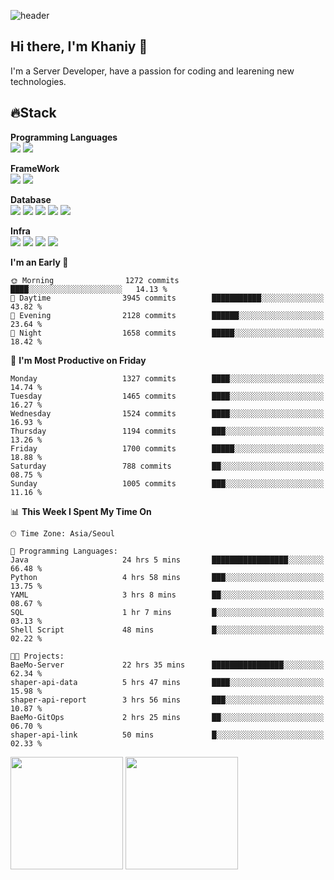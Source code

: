 ![header](https://capsule-render.vercel.app/api?type=soft&text=Welcome!&color=auto&height=200&section=header&fontSize=70)

## Hi there, I'm Khaniy 👋
I'm a Server Developer, have a passion for coding and learening new technologies.
<!-- <br> 📫 Email : kangh1596@gmail.com 
<br> 📝 Blog  : khan03.tistory.com/
<br> <img src="https://img.shields.io/badge/Email-222222?style=for-the-badge&logo=Gmail&logoColor=white">
<br> <img src="https://img.shields.io/badge/Blog -222222?style=for-the-badge&logo=Tistory&logoColor=white">
[hank0302's Blog](https://khan03.tistory.com/)
-->
## 🔥Stack 

**Programming Languages** <br>
 <img src="https://img.shields.io/badge/JAVA-E6522C?style=for-the-badge&logo=Java&logoColor=white">
 <img src="https://img.shields.io/badge/Python-3776AB?style=for-the-badge&logo=python&logoColor=white">

**FrameWork** <br>
<img src="https://img.shields.io/badge/SpringBoot-6DB33F?style=for-the-badge&logo=SpringBoot&logoColor=white">
<img src="https://img.shields.io/badge/FastAPI-009688?style=for-the-badge&logo=FastAPI&logoColor=white">

**Database** <br>
<img src="https://img.shields.io/badge/MySQL-4479A1?style=for-the-badge&logo=MySQL&logoColor=white">
<img src="https://img.shields.io/badge/MariaDB-003545?style=for-the-badge&logo=MariaDB&logoColor=white">
<img src="https://img.shields.io/badge/MongoDB-47A248?style=for-the-badge&logo=MongoDB&logoColor=white">
<img src="https://img.shields.io/badge/Redis-DC382D?style=for-the-badge&logo=Redis&logoColor=white">
<img src="https://img.shields.io/badge/PostgreSQL-4169E1?style=for-the-badge&logo=PostgreSQL&logoColor=white">

**Infra** <br>
<img src="https://img.shields.io/badge/Docker-2496ED?style=for-the-badge&logo=Docker&logoColor=white">
<img src="https://img.shields.io/badge/Kubernetes-326CE5?style=for-the-badge&logo=Kubernetes&logoColor=white">
<img src="https://img.shields.io/badge/Prometheus-E6522C?style=for-the-badge&logo=prometheus&logoColor=white">
<img src="https://img.shields.io/badge/Grafana-F46800?style=for-the-badge&logo=grafana&logoColor=white">

<!--START_SECTION:waka-->
**I'm an Early 🐤** 

```text
🌞 Morning                1272 commits        ████░░░░░░░░░░░░░░░░░░░░░   14.13 % 
🌆 Daytime                3945 commits        ███████████░░░░░░░░░░░░░░   43.82 % 
🌃 Evening                2128 commits        ██████░░░░░░░░░░░░░░░░░░░   23.64 % 
🌙 Night                  1658 commits        █████░░░░░░░░░░░░░░░░░░░░   18.42 % 
```
📅 **I'm Most Productive on Friday** 

```text
Monday                   1327 commits        ████░░░░░░░░░░░░░░░░░░░░░   14.74 % 
Tuesday                  1465 commits        ████░░░░░░░░░░░░░░░░░░░░░   16.27 % 
Wednesday                1524 commits        ████░░░░░░░░░░░░░░░░░░░░░   16.93 % 
Thursday                 1194 commits        ███░░░░░░░░░░░░░░░░░░░░░░   13.26 % 
Friday                   1700 commits        █████░░░░░░░░░░░░░░░░░░░░   18.88 % 
Saturday                 788 commits         ██░░░░░░░░░░░░░░░░░░░░░░░   08.75 % 
Sunday                   1005 commits        ███░░░░░░░░░░░░░░░░░░░░░░   11.16 % 
```


📊 **This Week I Spent My Time On** 

```text
🕑︎ Time Zone: Asia/Seoul

💬 Programming Languages: 
Java                     24 hrs 5 mins       █████████████████░░░░░░░░   66.48 % 
Python                   4 hrs 58 mins       ███░░░░░░░░░░░░░░░░░░░░░░   13.75 % 
YAML                     3 hrs 8 mins        ██░░░░░░░░░░░░░░░░░░░░░░░   08.67 % 
SQL                      1 hr 7 mins         █░░░░░░░░░░░░░░░░░░░░░░░░   03.13 % 
Shell Script             48 mins             █░░░░░░░░░░░░░░░░░░░░░░░░   02.22 % 

🐱‍💻 Projects: 
BaeMo-Server             22 hrs 35 mins      ████████████████░░░░░░░░░   62.34 % 
shaper-api-data          5 hrs 47 mins       ████░░░░░░░░░░░░░░░░░░░░░   15.98 % 
shaper-api-report        3 hrs 56 mins       ███░░░░░░░░░░░░░░░░░░░░░░   10.87 % 
BaeMo-GitOps             2 hrs 25 mins       ██░░░░░░░░░░░░░░░░░░░░░░░   06.70 % 
shaper-api-link          50 mins             █░░░░░░░░░░░░░░░░░░░░░░░░   02.33 % 
```


<!--END_SECTION:waka-->
<p>
  <img height="180em" src="https://github-readme-stats-khaniys-projects.vercel.app/api?username=khaniy&show_icons=true&include_all_commits=true&theme=dracula">
  <img height="180em" src="https://github-readme-stats-khaniys-projects.vercel.app/api/top-langs?username=khaniy&layout=compact&theme=dracula">
</p>

